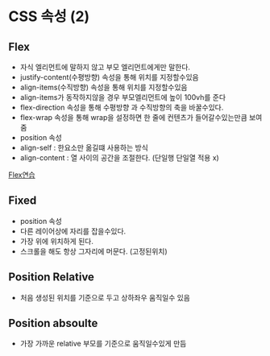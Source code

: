 # CSS 속성 (2)

## Flex

- 자식 엘리먼트에 말하지 않고 부모 엘리먼트에게만 말한다.
- justify-content(수평방향) 속성을 통해 위치를 지정할수있음
- align-items(수직방향) 속성을 통해 위치를 지정할수있음
- align-items가 동작하지않을 경우 부모엘리먼트에 높이 100vh를 준다
- flex-direction 속성을 통해 수평방향 과 수직방향의 축을 바꿀수있다.
- flex-wrap 속성을 통해 wrap을 설정하면 한 줄에 컨텐츠가 들어갈수있는만큼 보여줌
- position 속성
- align-self : 한요소만 옮길떄 사용하는 방식
- align-content : 열 사이의 공간을 조절한다. (단일행 단일열 적용 x)

[Flex연습](https://flexboxfroggy.com/#ko)

## Fixed

- position 속성
- 다른 레이어상에 자리를 잡을수있다.
- 가장 위에 위치하게 된다.
- 스크롤을 해도 항상 그자리에 머문다. (고정된위치)

## Position Relative

- 처음 생성된 위치를 기준으로 두고 상하좌우 움직일수 있음

## Position absoulte

- 가장 가까운 relative 부모를 기준으로 움직일수있게 만듬
